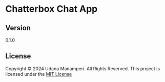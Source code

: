 # Chatterbox Chat App

## Version
0.1.0

## License
Copyright &copy; 2024 Udana Manamperi. All Rights Reserved.
This project is licensed under the [MIT License](LICENSE.txt)